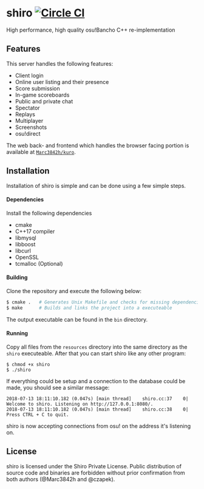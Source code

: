 # shiro [![Circle CI](https://img.shields.io/circleci/token/2f51bb1a72234696bbc4644894b40dd3687253dd/project/github/Marc3842h/shiro/master.svg?logo=circleci)](https://circleci.com/gh/Marc3842h/shiro)

High performance, high quality osu!Bancho C++ re-implementation

## Features

This server handles the following features:

* Client login
* Online user listing and their presence
* Score submission
* In-game scoreboards
* Public and private chat
* Spectator
* Replays
* Multiplayer
* Screenshots
* osu!direct

The web back- and frontend which handles the browser facing portion
is available at [`Marc3842h/kuro`](https://github.com/Marc3842h/kuro).

## Installation

Installation of shiro is simple and can be done using a few simple steps.

#### Dependencies

Install the following dependencies

* cmake
* C++17 compiler
* libmysql
* libboost
* libcurl
* OpenSSL
* tcmalloc (Optional)

#### Building

Clone the repository and execute the following below:

```bash
$ cmake .   # Generates Unix Makefile and checks for missing dependencies
$ make      # Builds and links the project into a executeable
```

The output executable can be found in the `bin` directory.

#### Running

Copy all files from the `resources` directory into
the same directory as the `shiro` executeable. After that
you can start shiro like any other program:

```
$ chmod +x shiro
$ ./shiro
```

If everything could be setup and a connection to the database could be made,
you should see a similar message:

```
2018-07-13 18:11:10.182 (0.047s) [main thread]    shiro.cc:37    0| Welcome to shiro. Listening on http://127.0.0.1:8080/.
2018-07-13 18:11:10.182 (0.047s) [main thread]    shiro.cc:38    0| Press CTRL + C to quit.
```

shiro is now accepting connections from osu! on the address
it's listening on.

## License

shiro is licensed under the Shiro Private License. Public
distribution of source code and binaries are forbidden
without prior confirmation from both authors (@Marc3842h and @czapek).
